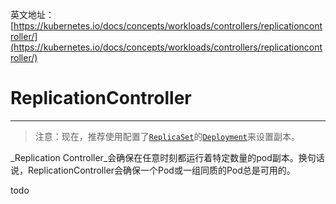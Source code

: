 英文地址：[https://kubernetes.io/docs/concepts/workloads/controllers/replicationcontroller/](https://kubernetes.io/docs/concepts/workloads/controllers/replicationcontroller/)

# ReplicationController

---

> 注意：现在，推荐使用配置了[`ReplicaSet`](https://kubernetes.io/docs/concepts/workloads/controllers/replicaset/)的[`Deployment`](https://kubernetes.io/docs/concepts/workloads/controllers/deployment/)来设置副本。

_Replication Controller_会确保在任意时刻都运行着特定数量的pod副本。换句话说，ReplicationController会确保一个Pod或一组同质的Pod总是可用的。



todo

